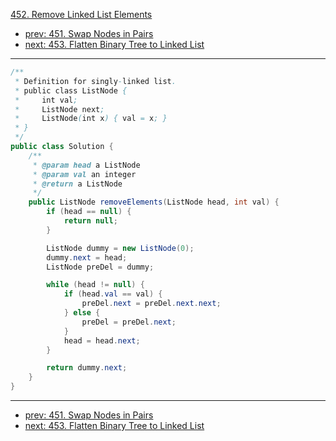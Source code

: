 [452. Remove Linked List Elements](http://www.lintcode.com/problem/remove-linked-list-elements)

- [prev: 451. Swap Nodes in Pairs](451-swap-nodes-in-pairs.md)
- [next: 453. Flatten Binary Tree to Linked List](453-flatten-binary-tree-to-linked-list.md)

---

```java
/**
 * Definition for singly-linked list.
 * public class ListNode {
 *     int val;
 *     ListNode next;
 *     ListNode(int x) { val = x; }
 * }
 */
public class Solution {
    /**
     * @param head a ListNode
     * @param val an integer
     * @return a ListNode
     */
    public ListNode removeElements(ListNode head, int val) {
        if (head == null) {
            return null;
        }

        ListNode dummy = new ListNode(0);
        dummy.next = head;
        ListNode preDel = dummy;

        while (head != null) {
            if (head.val == val) {
                preDel.next = preDel.next.next;
            } else {
                preDel = preDel.next;
            }
            head = head.next;
        }

        return dummy.next;
    }
}
```

---

- [prev: 451. Swap Nodes in Pairs](451-swap-nodes-in-pairs.md)
- [next: 453. Flatten Binary Tree to Linked List](453-flatten-binary-tree-to-linked-list.md)
